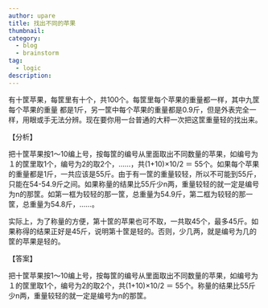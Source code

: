 ```yaml
---
author: upare
title: 找出不同的苹果
thumbnail:
category:
  - blog
  - brainstorm
tag:
  - logic
description: 
---
```

有十筐苹果，每筐里有十个，共100个。每筐里每个苹果的重量都一样，其中九筐每个苹果的重量 都是1斤，另一筐中每个苹果的重量都是0.9斤，但是外表完全一样，用眼或手无法分辨。现在要你用一台普通的大秤一次把这筐重量轻的找出来。

【分析】

把十筐苹果按1～10编上号，按每筐的编号从里面取出不同数量的苹果，如编号为１的筐里取1个，编号为2的取2个，……，共(1+10)×10/2 ＝ 55个。如果每个苹果的重量都是1斤，一共应该是55斤。由于有一筐的重量较轻，所以不可能到55斤，只能在54-54.9斤之间。如果称量的结果比55斤少n两，重量较轻的就一定是编号为n的那筐。如第一框为较轻的那一筐，总重量为54.9斤，第二框为较轻的那一筐，总重量为54.8斤，……。

实际上，为了称量的方便，第十筐的苹果也可不取，一共取45个，最多45斤。如果称得的结果正好是45斤，说明第十筐是轻的。否则，少几两，就是编号为几的筐的苹果是轻的。

【答案】

把十筐苹果按1～10编上号，按每筐的编号从里面取出不同数量的苹果，如编号为１的筐里取1个，编号为2的取2个，共(1+10)×10/2 ＝ 55个。称量的结果比55斤少n两，重量较轻的就一定是编号为n的那筐。
